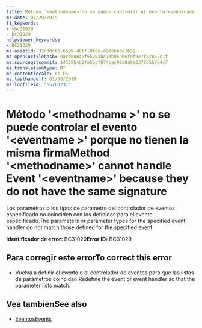 ```yaml
---
title: Método '<methodname>'no se puede controlar el evento'<eventname>' porque no tienen la misma firma
ms.date: 07/20/2015
f1_keywords:
- vbc31029
- bc31029
helpviewer_keywords:
- BC31029
ms.assetid: 33c3dc66-6599-40bf-8fbe-490e6b3e1b39
ms.openlocfilehash: 9acd08843f5520abc13bd59b6fef9e7f8c042c1f
ms.sourcegitcommit: 14355b4b2fe5bcf874cac96d0a9e6376b567e4c7
ms.translationtype: MT
ms.contentlocale: es-ES
ms.lasthandoff: 01/30/2019
ms.locfileid: "55260231"
---
```

# <a name="method-methodname-cannot-handle-event-eventname-because-they-do-not-have-the-same-signature"></a><span data-ttu-id="58db1-102">Método '\<methodname >' no se puede controlar el evento '\<eventname >' porque no tienen la misma firma</span><span class="sxs-lookup"><span data-stu-id="58db1-102">Method '\<methodname>' cannot handle Event '\<eventname>' because they do not have the same signature</span></span>
<span data-ttu-id="58db1-103">Los parámetros o los tipos de parámetro del controlador de eventos especificado no coinciden con los definidos para el evento especificado.</span><span class="sxs-lookup"><span data-stu-id="58db1-103">The parameters or parameter types for the specified event handler do not match those defined for the specified event.</span></span>  
  
 <span data-ttu-id="58db1-104">**Identificador de error:** BC31029</span><span class="sxs-lookup"><span data-stu-id="58db1-104">**Error ID:** BC31029</span></span>  
  
## <a name="to-correct-this-error"></a><span data-ttu-id="58db1-105">Para corregir este error</span><span class="sxs-lookup"><span data-stu-id="58db1-105">To correct this error</span></span>  
  
-   <span data-ttu-id="58db1-106">Vuelva a definir el evento o el controlador de eventos para que las listas de parámetros coincidan.</span><span class="sxs-lookup"><span data-stu-id="58db1-106">Redefine the event or event handler so that the parameter lists match.</span></span>  
  
## <a name="see-also"></a><span data-ttu-id="58db1-107">Vea también</span><span class="sxs-lookup"><span data-stu-id="58db1-107">See also</span></span>
- [<span data-ttu-id="58db1-108">Eventos</span><span class="sxs-lookup"><span data-stu-id="58db1-108">Events</span></span>](../../visual-basic/programming-guide/language-features/events/index.md)
